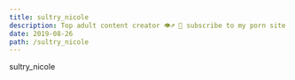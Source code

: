 ```yaml
---
title: sultry_nicole
description: Top adult content creator 👁♐️ 👑 subscribe to my porn site below IG Missskaylax
date: 2019-08-26
path: /sultry_nicole
---
```


sultry_nicole
